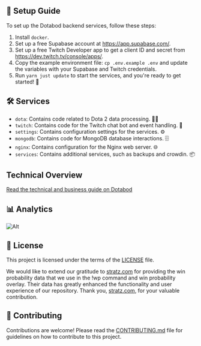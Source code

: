 ## 🚀 Setup Guide

To set up the Dotabod backend services, follow these steps:

1. Install `docker`.
2. Set up a free Supabase account at <https://app.supabase.com/>.
3. Set up a free Twitch Developer app to get a client ID and secret from <https://dev.twitch.tv/console/apps/>.
4. Copy the example environment file: `cp .env.example .env` and update the variables with your Supabase and Twitch credentials.
5. Run `yarn just update` to start the services, and you're ready to get started! 🚀

## 🛠️ Services

- `dota`: Contains code related to Dota 2 data processing. 🧙‍♂️
- `twitch`: Contains code for the Twitch chat bot and event handling. 💬
- `settings`: Contains configuration settings for the services. ⚙️
- `mongodb`: Contains code for MongoDB database interactions. 🗄️
- `nginx`: Contains configuration for the Nginx web server. 🌐
- `services`: Contains additional services, such as backups and crowdin. 📦

## Technical Overview

[Read the technical and business guide on Dotabod](/TechnicalOverview.md)

## 📊 Analytics

![Alt](https://repobeats.axiom.co/api/embed/943063b4aa73d534ab5d3c1a2f2406c1bf73ba1a.svg "Repobeats analytics image")

## 📄 License

This project is licensed under the terms of the [LICENSE](LICENSE) file.

We would like to extend our gratitude to [stratz.com](https://stratz.com/) for providing the win probability data that we use in the !wp command and win probability overlay. Their data has greatly enhanced the functionality and user experience of our repository. Thank you, [stratz.com](https://stratz.com/), for your valuable contribution.

## 🤝 Contributing

Contributions are welcome! Please read the [CONTRIBUTING.md](CONTRIBUTING.md) file for guidelines on how to contribute to this project.

